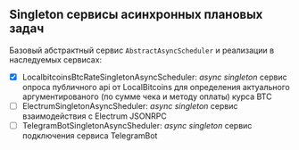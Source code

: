 ## Singleton сервисы асинхронных плановых задач

Базовый абстрактный сервис `AbstractAsyncScheduler` и реализации в наследуемых сервисах:

- [x] LocalbitcoinsBtcRateSingletonAsyncScheduler: _async_ _singleton_ сервис опроса публичного api от LocalBitcoins для определения актуального аргументированого (по сумме чека и методу оплаты) курса BTC
- [ ] ElectrumSingletonAsyncSheduler: _async_ _singleton_ сервис взаимодействия с Electrum JSONRPC
- [ ] TelegramBotSingletonAsyncSheduler: _async_ _singleton_ сервис подключения сервиса TelegramBot